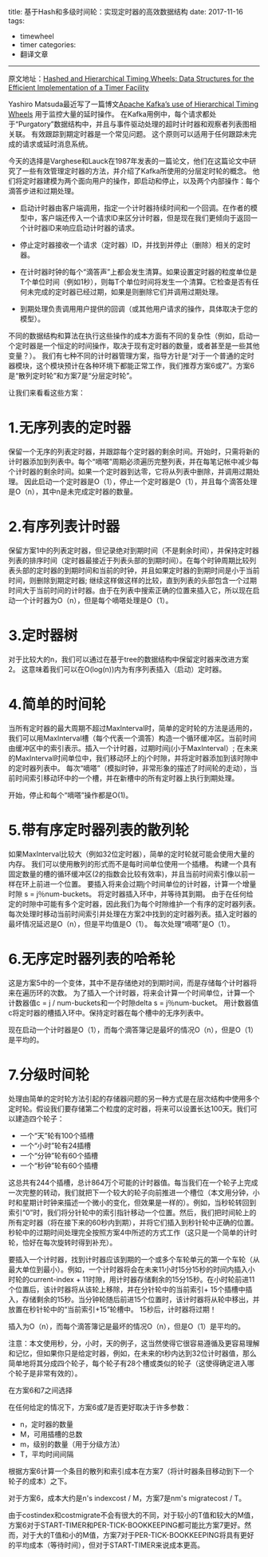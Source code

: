 title: 基于Hash和多级时间轮：实现定时器的高效数据结构
date: 2017-11-16
tags:
 - timewheel
 - timer
categories:
 - 翻译文章
---

原文地址：[Hashed and Hierarchical Timing Wheels: Data Structures for the Efficient Implementation of a Timer Facility](https://blog.acolyer.org/2015/11/23/hashed-and-hierarchical-timing-wheels/)

Yashiro Matsuda最近写了一篇博文[Apache Kafka’s use of Hierarchical Timing Wheels](http://www.confluent.io/blog/apache-kafka-purgatory-hierarchical-timing-wheels) 用于监控大量的延时操作。 在Kafka用例中，每个请求都处于“Purgatory”数据结构中，并且与事件驱动处理的超时计时器和观察者列表图相关联。 有效跟踪到期定时器是一个常见问题。 这个原则可以适用于任何跟踪未完成的请求或延时消息系统。

今天的选择是Varghese和Lauck在1987年发表的一篇论文，他们在这篇论文中研究了一些有效管理定时器的方法，并介绍了Kafka所使用的分层定时轮的概念。 他们将定时器建模为两个面向用户的操作，即启动和停止，以及两个内部操作：每个滴答步进和过期处理。

- 启动计时器由客户端调用，指定一个计时器持续时间和一个回调。在作者的模型中，客户端还传入一个请求ID来区分计时器，但是现在我们更倾向于返回一个计时器ID来响应启动计时器的请求。

- 停止定时器接收一个请求（定时器）ID，并找到并停止（删除）相关的定时器。

- 在计时器时钟的每个“滴答声”上都会发生清算。如果设置定时器的粒度单位是T个单位时间（例如1秒），则每T个单位时间将发生一个清算。它检查是否有任何未完成的定时器已经过期，如果是则删除它们并调用过期处理。

- 到期处理负责调用用户提供的回调（或其他用户请求的操作，具体取决于您的模型）。

不同的数据结构和算法在执行这些操作的成本方面有不同的复杂性（例如，启动一个定时器是一个恒定的时间操作，取决于现有定时器的数量，或者甚至是一些其他变量？）。 我们有七种不同的计时器管理方案，指导方针是“对于一个普通的定时器模块，这个模块预计在各种环境下都能正常工作，我们推荐方案6或7”。方案6是“散列定时轮”和方案7是“分层定时轮”。

<!-- more -->

让我们来看看这些方案：

# 1.无序列表的定时器

保留一个无序的列表定时器，并跟踪每个定时器的剩余时间。开始时，只需将新的计时器添加到列表中。每个“嘀嗒”周期必须遍历完整列表，并在每笔记帐中减少每个计时器的剩余时间。如果一个定时器到达零，它将从列表中删除，并调用过期处理。
因此启动一个定时器是O（1），停止一个定时器是O（1），并且每个滴答处理是O（n），其中n是未完成定时器的数量。

# 2.有序列表计时器

保留方案1中的列表定时器，但记录绝对到期时间（不是剩余时间），并保持定时器列表的排序时间（定时器最接近于列表头部的到期时间）。在每个时钟周期比较列表头部的定时器的到期时间和当前的时钟，并且如果定时器的到期时间是小于当前时间，则删除到期定时器;  继续这样做这样的比较，直到列表的头部包含一个过期时间大于当前时间的计时器。由于在列表中搜索正确的位置来插入它，所以现在启动一个计时器为O（n），但是每个嘀嗒处理是O（1）。

# 3.定时器树

对于比较大的n，我们可以通过在基于tree的数据结构中保留定时器来改进方案2。 这意味着我们可以在O(log(n))内为有序列表插入（启动）定时器。

# 4.简单的时间轮

当所有定时器的最大周期不超过MaxInterval时，简单的定时轮的方法是适用的，我们可以用MaxInterval槽（每个代表一个滴答）构造一个循环缓冲区。当前时间由缓冲区中的索引表示。插入一个计时器，过期时间j(小于MaxInterval）; 在未来的MaxInterval时间单位中，我们移动环上的j个时隙，并将定时器添加到该时隙中的定时器列表中。 每次“嘀嗒”（模拟时钟，非常形象的描述了时间轮的走动），当前时间索引移动环中的一个槽，并在新槽中的所有定时器上执行到期处理。

开始，停止和每个“嘀嗒”操作都是O(1)。

# 5.带有序定时器列表的散列轮

如果MaxInterval比较大（例如32位定时器），简单的定时轮就可能会使用大量的内存。 我们可以使用散列的形式而不是每时间单位使用一个插槽。 构建一个具有固定数量的槽的循环缓冲区(2的指数会比较有效率)，并且当前时间索引像以前一样在环上前进一个位置。 要插入将来会过期j个时间单位的计时器，计算一个增量时隙 s = j％num-buckets。 将定时器插入环中，并等待其到期。 由于在任何给定的时隙中可能有多个定时器，因此我们为每个时隙维护一个有序的定时器列表。每次处理时移动当前时间索引并处理在方案2中找到的定时器列表。插入定时器的最坏情况延迟是O（n），但是平均值是O（1）。 每次处理“嘀嗒”是O（1）。

# 6.无序定时器列表的哈希轮

这是方案5中的一个变体，其中不是存储绝对的到期时间，而是存储每个计时器将来在遍历环的次数。 为了插入一个计时器，将来会计算一个时间单位，计算一个计数器值c = j / num-buckets和一个时隙delta s = j％num-bucket。 用计数器值c将定时器的槽插入环中。保持定时器在每个槽中的无序列表中。

现在启动一个计时器是O（1），而每个滴答簿记是最坏的情况O（n），但是O（1）是平均的。

# 7.分级时间轮

处理由简单的定时轮方法引起的存储器问题的另一种方式是在层次结构中使用多个定时轮。假设我们要存储第二个粒度的定时器，将来可以设置长达100天。我们可以建造四个轮子：

- 一个“天”轮有100个插槽
- 一个“小时”轮有24插槽
- 一个“分钟”轮有60个插槽
- 一个“秒钟”轮有60个插槽

这总共有244个插槽，总计864万个可能的计时器值。每当我们在一个轮子上完成一次完整的转动，我们就把下一个较大的轮子向前推进一个槽位（本文用分钟，小时和星期计时钟来描述一个微小的变化，但效果是一样的）。例如，当秒轮转回到索引“0”时，我们将分针轮中的索引指针移动一个位置。然后，我们把时间轮上的所有定时器（将在接下来的60秒内到期），并将它们插入到秒针轮中正确的位置。秒轮中的过期时间处理完全按照方案4中所述的方式工作（这只是一个简单的计时轮，恰好在每次旋转时得到补充）。

要插入一个计时器，找到计时器应该到期的一个或多个车轮单元的第一个车轮（从最大单位到最小）。例如，一个计时器将会在未来11小时15分15秒的时间内插入小时轮的current-index + 11时隙，用计时器存储剩余的15分15秒。在小时轮前进11个位置后，该计时器将从该轮上移除，并在分针轮中的当前索引+ 15个插槽中插入，存储剩余的15秒。当分钟轮随后前进15个位置时，该计时器将从轮中移出，并放置在秒针轮中的“当前索引+15”轮槽中。 15秒后，计时器将过期！

插入为O（n），而每个滴答簿记是最坏的情况O（n），但是O（1）是平均的。

注意：本文使用秒，分，小时，天的例子，这当然使得它很容易遵循及更容易理解和记忆，但如果你只是给定时器，例如，在未来的t秒内达到32位计时器值，那么简单地将其分成四个轮子，每个轮子有28个槽或类似的轮子（这使得确定进入哪个轮子是非常有效的）。

在方案6和7之间选择

在任何给定的情况下，方案6或7是否更好取决于许多参数：

- n，定时器的数量
- M，可用插槽的总数
- m，级别的数量（用于分级方法）
- T，平均时间间隔

根据方案6计算一个条目的散列和索引成本在方案7（将计时器条目移动到下一个轮子的成本）之下。

对于方案6，成本大约是n's indexcost / M，方案7是nm's migratecost / T。


由于costindex和costmigrate不会有很大的不同，对于较小的T值和较大的M值，方案6对于START-TIMER和PER-TICK-BOOKKEEPING都可能比方案7更好。然而，对于大的T值和小的M值，方案7对于PER-TICK-BOOKKEEPING将具有更好的平均成本（等待时间），但对于START-TIMER来说成本更高。
